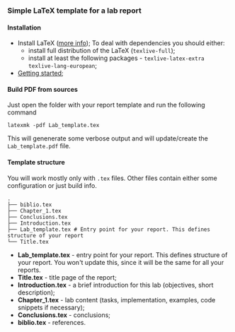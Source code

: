 ### Simple LaTeX template for a lab report

#### Installation
- Install LaTeX ([more info](https://www.latex-project.org/get/));
To deal with dependencies you should either:
    - install full distribution of the LaTeX (`texlive-full`);
    - install at least the following packages - `texlive-latex-extra texlive-lang-european`;
- [Getting started](https://www.latex-project.org/help/documentation/);

#### Build PDF from sources
Just open the folder with your report template and run the following command

`latexmk -pdf Lab_template.tex`

This will genenerate some verbose output and will update/create the `Lab_template.pdf` file.

#### Template structure
You will work mostly only with `.tex` files. Other files contain either some configuration
or just build info.

```
.
├── biblio.tex
├── Chapter_1.tex
├── Conclusions.tex
├── Introduction.tex
├── Lab_template.tex # Entry point for your report. This defines structure of your report
└── Title.tex
```

- **Lab_template.tex** - entry point for your report. This defines structure of your report.
You won't update this, since it will be the same for all your reports.
- **Title.tex** - title page of the report;
- **Introduction.tex** - a brief introduction for this lab (objectives, short description);
- **Chapter_1.tex** - lab content (tasks, implementation, examples, code snippets if necessary);
- **Conclusions.tex** - conclusions;
- **biblio.tex** - references.
